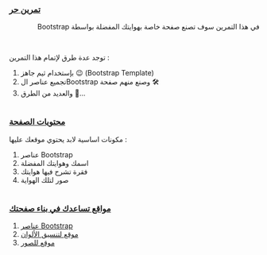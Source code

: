<p dir="rtl">
<h3><a href="https://github.com/kuwaitcodes/UC-web-cw-4">تمرين حر </a></h3></p>

<p dir="rtl">في هذا التمرين سوف تصنع صفحة خاصة بهوايتك المفضلة بواسطة Bootstrap</p><br>
<p dir="rtl">

توجد عدة طرق لإتمام هذا التمرين :

1. بإستخدام ثيم جاهز 😉 (Bootstrap Template)
2. تجميع عناصر الBootstrap وصنع منهم صفحة 🛠
3. والعديد من الطرق 💭...
</p>

<h1></h1>

<p dir="rtl">
<h3><a href="https://github.com/kuwaitcodes/UC-web-cw-4">محتويات الصفحة </a></h3></p>

<p dir="rtl">

مكونات اساسية لابد يحتوي موقعك عليها :

1. عناصر Bootstrap
1. اسمك وهوايتك المفضلة
1. فقرة تشرح فيها هوايتك
1. صور لتلك الهواية
</p>

<h1></h1>

<p dir="rtl">
<h3><a href="https://github.com/kuwaitcodes/UC-web-cw-4">مواقع تساعدك في بناء صفحتك </a></h3></p>

<p dir="rtl">

1. [عناصر Bootstrap](https://getbootstrap.com/docs)
1. [موقع لتنسيق الألوان](https://coolors.co/)
1. [موقع للصور](https://www.pexels.com/)
</p>
